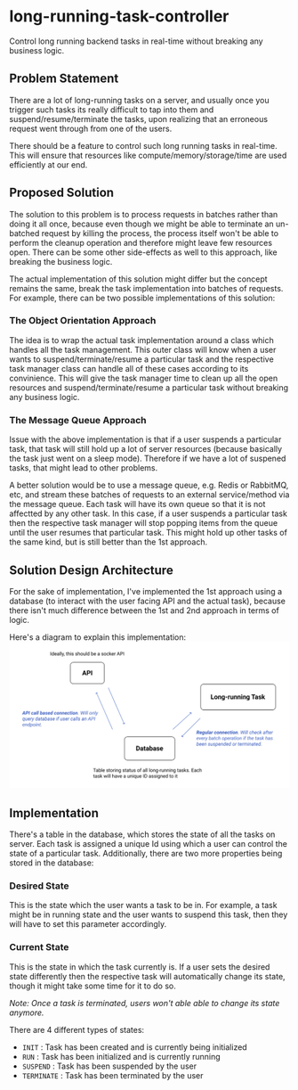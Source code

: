 # long-running-task-controller
Control long running backend tasks in real-time without breaking any business logic.

## Problem Statement
There are a lot of long-running tasks on a server, and usually once you trigger such tasks its really difficult to tap into them and suspend/resume/terminate the tasks, upon realizing that an erroneous request went through from one of the users.

There should be a feature to control such long running tasks in real-time. This will ensure that resources like compute/memory/storage/time are used efficiently at our end.

## Proposed Solution
The solution to this problem is to process requests in batches rather than doing it all once, because even though we might be able to terminate an un-batched request by killing the process, the process itself won't be able to perform the cleanup operation and therefore might leave few resources open. There can be some other side-effects as well to this approach, like breaking the business logic.

The actual implementation of this solution might differ but the concept remains the same, break the task implementation into batches of requests. For example, there can be two possible implementations of this solution:

### The Object Orientation Approach
The idea is to wrap the actual task implementation around a class which handles all the task management. This outer class will know when a user wants to suspend/terminate/resume a particular task and the respective task manager class can handle all of these cases according to its convinience. This will give the task manager time to clean up all the open resources and suspend/terminate/resume a particular task without breaking any business logic.

### The Message Queue Approach
Issue with the above implementation is that if a user suspends a particular task, that task will still hold up a lot of server resources (because basically the task just went on a sleep mode). Therefore if we have a lot of suspened tasks, that might lead to other problems.

A better solution would be to use a message queue, e.g. Redis or RabbitMQ, etc, and stream these batches of requests to an external service/method via the message queue. Each task will have its own queue so that it is not affectted by any other task. In this case, if a user suspends a particular task then the respective task manager will stop popping items from the queue until the user resumes that particular task. This might hold up other tasks of the same kind, but is still better than the 1st approach.

## Solution Design Architecture
For the sake of implementation, I've implemented the 1st approach using a database (to interact with the user facing API and the actual task), because there isn't much difference between the 1st and 2nd approach in terms of logic.

Here's a diagram to explain this implementation:
![Solution Design Architecture](docs/images/design_architecture.png)

## Implementation
There's a table in the database, which stores the state of all the tasks on server. Each task is assigned a unique Id using which a user can control the state of a particular task. Additionally, there are two more properties being stored in the database:

### Desired State
This is the state which the user wants a task to be in. For example, a task might be in running state and the user wants to suspend this task, then they will have to set this parameter accordingly.

### Current State
This is the state in which the task currently is. If a user sets the desired state differently then the respective task will automatically change its state, though it might take some time for it to do so.

_Note: Once a task is terminated, users won't able able to change its state anymore._

There are 4 different types of states:
- `INIT` : Task has been created and is currently being initialized
- `RUN` : Task has been initialized and is currently running
- `SUSPEND` : Task has been suspended by the user
- `TERMINATE` : Task has been terminated by the user
